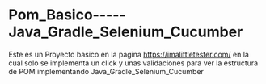 # Pom_Basico-----Java_Gradle_Selenium_Cucumber
Este es un Proyecto basico en la pagina https://imalittletester.com/ en la cual solo se implementa un click y unas validaciones para ver la estructura de POM implementando Java_Gradle_Selenium_Cucumber
